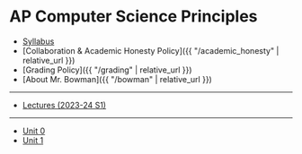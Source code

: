 # AP Computer Science Principles

* [Syllabus](syllabus)
* [Collaboration & Academic Honesty Policy]({{ "/academic_honesty" | relative_url }})
* [Grading Policy]({{ "/grading" | relative_url }})
* [About Mr. Bowman]({{ "/bowman" | relative_url }})

***

* [Lectures (2023-24 S1)](https://www.youtube.com/playlist?list=PLXxwoRNf8bK_DcwK8HbM7RlK61vnk9Trp)

***

* [Unit 0](0)
* [Unit 1](1)
<!-- * [Unit 2](2)
* [Unit 3](3)
* [Unit 4](4)
* [Unit 5](5)
* [Unit 6](6)
* [Unit 7](7)
* [Unit 8](8) -->
<!-- 
# AP Modules

* [Understanding Technology](understanding_technology)
* [Data Science](data_science)
* [Impact of Computing](impact_of_computing) -->

